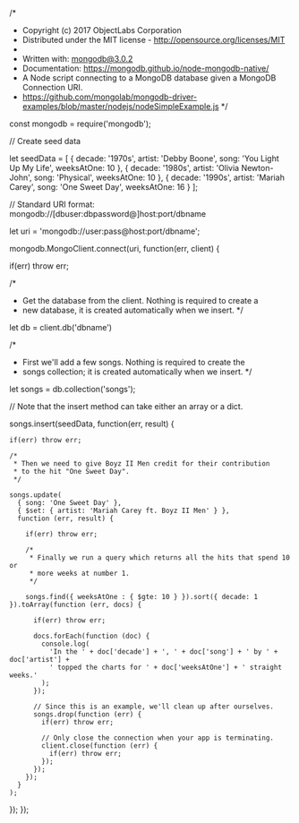 /*
 * Copyright (c) 2017 ObjectLabs Corporation
 * Distributed under the MIT license - http://opensource.org/licenses/MIT
 *
 * Written with: mongodb@3.0.2
 * Documentation: https://mongodb.github.io/node-mongodb-native/
 * A Node script connecting to a MongoDB database given a MongoDB Connection URI.
 * https://github.com/mongolab/mongodb-driver-examples/blob/master/nodejs/nodeSimpleExample.js
*/

const mongodb = require('mongodb');

// Create seed data

let seedData = [
  {
    decade: '1970s',
    artist: 'Debby Boone',
    song: 'You Light Up My Life',
    weeksAtOne: 10
  },
  {
    decade: '1980s',
    artist: 'Olivia Newton-John',
    song: 'Physical',
    weeksAtOne: 10
  },
  {
    decade: '1990s',
    artist: 'Mariah Carey',
    song: 'One Sweet Day',
    weeksAtOne: 16
  }
];

// Standard URI format: mongodb://[dbuser:dbpassword@]host:port/dbname

let uri = 'mongodb://user:pass@host:port/dbname';

mongodb.MongoClient.connect(uri, function(err, client) {

  if(err) throw err;

  /*
   * Get the database from the client. Nothing is required to create a
   * new database, it is created automatically when we insert.
   */

  let db = client.db('dbname')

  /*
   * First we'll add a few songs. Nothing is required to create the
   * songs collection; it is created automatically when we insert.
   */

  let songs = db.collection('songs');

   // Note that the insert method can take either an array or a dict.

  songs.insert(seedData, function(err, result) {

    if(err) throw err;

    /*
     * Then we need to give Boyz II Men credit for their contribution
     * to the hit "One Sweet Day".
     */

    songs.update(
      { song: 'One Sweet Day' },
      { $set: { artist: 'Mariah Carey ft. Boyz II Men' } },
      function (err, result) {

        if(err) throw err;

        /*
         * Finally we run a query which returns all the hits that spend 10 or
         * more weeks at number 1.
         */

        songs.find({ weeksAtOne : { $gte: 10 } }).sort({ decade: 1 }).toArray(function (err, docs) {

          if(err) throw err;

          docs.forEach(function (doc) {
            console.log(
              'In the ' + doc['decade'] + ', ' + doc['song'] + ' by ' + doc['artist'] +
              ' topped the charts for ' + doc['weeksAtOne'] + ' straight weeks.'
            );
          });
          
          // Since this is an example, we'll clean up after ourselves.
          songs.drop(function (err) {
            if(err) throw err;

            // Only close the connection when your app is terminating.
            client.close(function (err) {
              if(err) throw err;
            });
          });
        });
      }
    );
  });
});